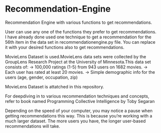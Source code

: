# Recommendation-Engine
Recommendation Engine with various functions to get recommendations.

User can use any one of the functions they prefer to get recommendations. I have already done used one technique to get a recommendation for the 56th item in the data set in recommendationengine.py file. You can replace it with your desired functions also to get recommendations.



MovieLens Dataset is used.MovieLens data sets were collected by the GroupLens Research Project at the University of Minnesota.This data set consists of: 
-> 100,000 ratings (1-5) from 943 users on 1682 movies. 
-> Each user has rated at least 20 movies. 
-> Simple demographic info for the users (age, gender, occupation, zip)

MovieLens Dataset is attatched in this repository.

For deepdiving in to various recommendation techniques and concepts, refer to book named Programming Collective Intelligence by Toby Segaran

Depending on the speed of your computer, you may notice a pause when getting recommendations this way. This is because you’re working with a much larger dataset. The more users you have, the longer user-based recommendations will take.
